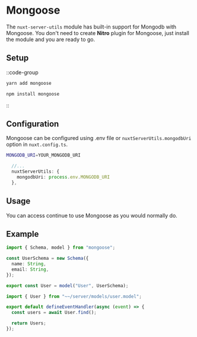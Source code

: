 # Mongoose

The `nuxt-server-utils` module has built-in support for Mongodb with Mongoose. You don't need to create **Nitro** plugin for Mongoose, just install the module and you are ready to go.

## Setup

::code-group

```bash [yarn]
yarn add mongoose
```

```bash [npm]
npm install mongoose
```

::

## Configuration

Mongoose can be configured using .env file or `nuxtServerUtils.mongodbUri` option in `nuxt.config.ts`.

```bash [.env]
MONGODB_URI=YOUR_MONGODB_URI
```

```ts [nuxt.config.ts]
  //...
  nuxtServerUtils: {
    mongodbUri: process.env.MONGODB_URI
  },
```

## Usage

You can access continue to use Mongoose as you would normally do.

## Example

```ts [server/models/user.model.ts]
import { Schema, model } from "mongoose";

const UserSchema = new Schema({
  name: String,
  email: String,
});

export const User = model("User", UserSchema);
```

```ts [server/api/users.get.ts]
import { User } from "~~/server/models/user.model";

export default defineEventHandler(async (event) => {
  const users = await User.find();

  return Users;
});
```
